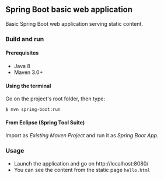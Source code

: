 ## Spring Boot basic web application

Basic Spring Boot web application serving static content.

### Build and run

#### Prerequisites

- Java 8
- Maven 3.0+

#### Using the terminal

Go on the project's root folder, then type:

    $ mvn spring-boot:run

#### From Eclipse (Spring Tool Suite)

Import as *Existing Maven Project* and run it as *Spring Boot App*.


### Usage

- Launch the application and go on http://localhost:8080/
- You can see the content from the static page `hello.html`
